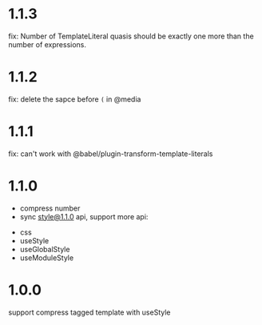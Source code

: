 # 1.1.3
fix: Number of TemplateLiteral quasis should be exactly one more than the number of expressions.

# 1.1.2
fix: delete the sapce before `(` in @media

# 1.1.1
fix: can't work with @babel/plugin-transform-template-literals

# 1.1.0
- compress number
- sync style@1.1.0 api, support more api:
* css
* useStyle
* useGlobalStyle
* useModuleStyle

# 1.0.0
support compress tagged template with useStyle
